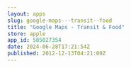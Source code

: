 ```yaml
---
layout: apps
slug: google-maps---transit--food
title: "Google Maps - Transit & Food"
store: apple
app_id: 585027354
date: 2024-06-28T17:21:54Z
published: 2012-12-13T04:21:00Z
---
```

